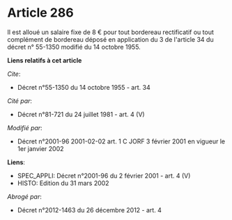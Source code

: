 # Article 286

Il est alloué un salaire fixe de 8 € pour tout bordereau rectificatif ou tout complément de bordereau déposé en application
du 3 de l'article 34 du décret n° 55-1350 modifié du 14 octobre 1955.

**Liens relatifs à cet article**

_Cite_:

  - Décret n°55-1350 du 14 octobre 1955 - art. 34

_Cité par_:

  - Décret n°81-721 du 24 juillet 1981 - art. 4 (V)

_Modifié par_:

  - Décret n°2001-96 2001-02-02 art. 1 C JORF 3 février 2001 en vigueur le 1er janvier 2002

**Liens**:

  - SPEC_APPLI: Décret n°2001-96 du 2 février 2001 - art. 4 (V)
  - HISTO: Edition du 31 mars 2002

_Abrogé par_:

  - Décret n°2012-1463 du 26 décembre 2012 - art. 4
